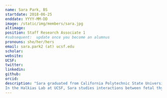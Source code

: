 ```yaml
---
name: Sara Park, BS
startdate: 2018-06-25
enddate: YYYY-MM-DD
image: /static/img/members/sara.jpg
altimage:
position: Staff Research Associate 1
#subsequent:  update once you become an alumnus
pronouns: she/her/hers
email: sara.park2 (at) ucsf.edu
scholar:
website:
UCSF:
twitter:
linkedin:
github:
orcid:
description: "Sara graduated from California Polytechnic State University, San Luis Obispo with a degree in Biology and a minor in Biotechnology. As an undergraduate, she studied reproductive timing and environmental correlates in Pismo clam populations under the guidance of Dr. Benjamin Ruttenberg. While she loved her time conducting marine biology research, she was more interested in pursuing a career in immunology.
In the Halkias Lab at UCSF, Sara studies interactions between fetal thymocytes and APCs, microbial lysates, and many different cytokines in an attempt to understand what signals drive the accumulation and functional potential of inflammatory fetal T cells. When she’s not in the lab, Sara enjoys hiking, going to the beach, and yoga."
---
```

